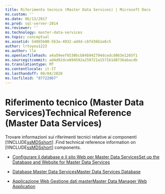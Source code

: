 ```yaml
---
title: Riferimento tecnico (Master Data Services) | Microsoft Docs
ms.custom: ''
ms.date: 06/13/2017
ms.prod: sql-server-2014
ms.reviewer: ''
ms.technology: master-data-services
ms.topic: conceptual
ms.assetid: 54865b00-563a-4932-ad4d-cbfd36b1e6c5
author: lrtoyou1223
ms.author: lle
ms.openlocfilehash: a4a59eef6530bcb84b942794dcedcd863e1265f1
ms.sourcegitcommit: ad4d92dce894592a259721a1571b1d8736abacdb
ms.translationtype: MT
ms.contentlocale: it-IT
ms.lasthandoff: 08/04/2020
ms.locfileid: "87722867"
---
```

# <a name="technical-reference-master-data-services"></a><span data-ttu-id="b2dac-102">Riferimento tecnico (Master Data Services)</span><span class="sxs-lookup"><span data-stu-id="b2dac-102">Technical Reference (Master Data Services)</span></span>
  <span data-ttu-id="b2dac-103">Trovare informazioni sui riferimenti tecnici relative ai componenti [!INCLUDE[ssMDSshort](../includes/ssmdsshort-md.md)] .</span><span class="sxs-lookup"><span data-stu-id="b2dac-103">Find technical reference information on [!INCLUDE[ssMDSshort](../includes/ssmdsshort-md.md)] components.</span></span>  
  
-   [<span data-ttu-id="b2dac-104">Configurare il database e il sito Web per Master Data Services</span><span class="sxs-lookup"><span data-stu-id="b2dac-104">Set up the Database and Website for Master Data Services</span></span>](set-up-the-database-and-website-for-master-data-services.md)  
  
-   [<span data-ttu-id="b2dac-105">Database Master Data Services</span><span class="sxs-lookup"><span data-stu-id="b2dac-105">Master Data Services Database</span></span>](../../2014/master-data-services/master-data-services-database.md)  
  
-   [<span data-ttu-id="b2dac-106">Applicazione Web Gestione dati master</span><span class="sxs-lookup"><span data-stu-id="b2dac-106">Master Data Manager Web Application</span></span>](../../2014/master-data-services/master-data-manager-web-application.md)  
  
  
